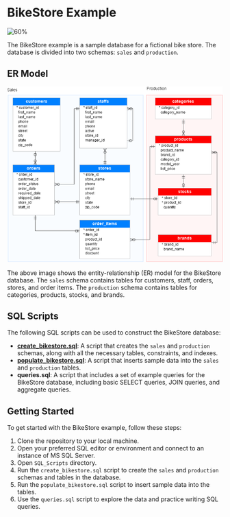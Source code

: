 # BikeStore Example

![60%](https://progress-bar.dev/60/?title=Done)

The BikeStore example is a sample database for a fictional bike store. The database is divided into two schemas: `sales` and `production`.

## ER Model

![BikeStore ER model](./ER_Models/BikeStore_ER_Model.png)

The above image shows the entity-relationship (ER) model for the BikeStore database. The `sales` schema contains tables for customers, staff, orders, stores, and order items. The `production` schema contains tables for categories, products, stocks, and brands.

## SQL Scripts

The following SQL scripts can be used to construct the BikeStore database:

- **[create_bikestore.sql](./SQL_Scripts/create_bikestore.sql)**: A script that creates the `sales` and `production` schemas, along with all the necessary tables, constraints, and indexes.
- **[populate_bikestore.sql](./SQL_Scripts/populate_bikestore.sql)**: A script that inserts sample data into the `sales` and `production` tables.
- **queries.sql**: A script that includes a set of example queries for the BikeStore database, including basic SELECT queries, JOIN queries, and aggregate queries.

## Getting Started

To get started with the BikeStore example, follow these steps:

1. Clone the repository to your local machine.
2. Open your preferred SQL editor or environment and connect to an instance of MS SQL Server.
3. Open `SQL_Scripts` directory.
4. Run the `create_bikestore.sql` script to create the `sales` and `production` schemas and tables in the database.
5. Run the `populate_bikestore.sql` script to insert sample data into the tables.
6. Use the `queries.sql` script to explore the data and practice writing SQL queries.
